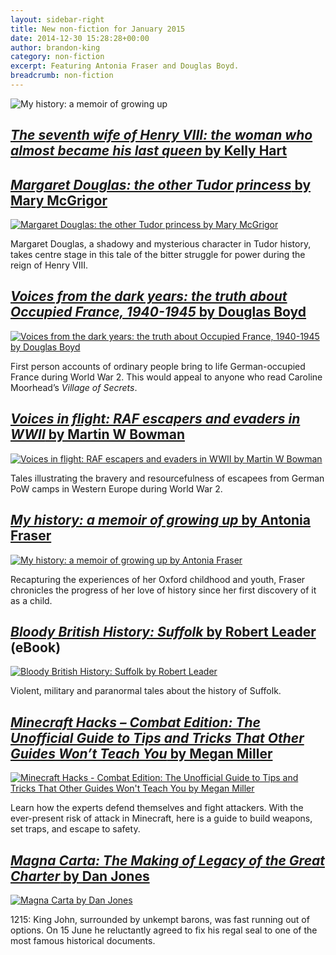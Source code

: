 ```yaml
---
layout: sidebar-right
title: New non-fiction for January 2015
date: 2014-12-30 15:28:28+00:00
author: brandon-king
category: non-fiction
excerpt: Featuring Antonia Fraser and Douglas Boyd.
breadcrumb: non-fiction
---
```

![My history: a memoir of growing up](/images/featured/featured-antonia-fraser.jpg)

## [<cite>The seventh wife of Henry VIII: the woman who almost became his last queen</cite> by Kelly Hart](http://suffolk.spydus.co.uk/cgi-bin/spydus.exe/ENQ/OPAC/BIBENQ/12870228?QRY=CTIBIB%3C%20IRN(47843015)&QRYTEXT=The%20seventh%20wife%20of%20Henry%20VIII%20%3A%20Katherine%20Willoughby%3Athe%20woman%20who%20almost%20became%20his%20last%20Queen)

## [<cite>Margaret Douglas: the other Tudor princess</cite> by Mary McGrigor](http://suffolk.spydus.co.uk/cgi-bin/spydus.exe/ENQ/OPAC/BIBENQ/12827877?QRY=CTIBIB%3C%20IRN(44636213)&QRYTEXT=Margaret%20Douglas%20%3A%20the%20other%20Tudor%20princess)

[![Margaret Douglas: the other Tudor princess by Mary McGrigor](/images/article/margaret-douglas-the-other-tudor-princess.jpg)](http://suffolk.spydus.co.uk/cgi-bin/spydus.exe/ENQ/OPAC/BIBENQ/12827877?QRY=CTIBIB%3C%20IRN(44636213)&QRYTEXT=Margaret%20Douglas%20%3A%20the%20other%20Tudor%20princess)

Margaret Douglas, a shadowy and mysterious character in Tudor history, takes centre stage in this tale of the bitter struggle for power during the reign of Henry VIII.

## [<cite>Voices from the dark years: the truth about Occupied France, 1940-1945</cite> by Douglas Boyd](http://suffolk.spydus.co.uk/cgi-bin/spydus.exe/ENQ/OPAC/BIBENQ/12830807?QRY=CTIBIB%3C%20IRN(509844)&QRYTEXT=Voices%20from%20the%20dark%20years%20%3A%20the%20truth%20about%20Occupied%20France%2C%201940-1945)

[![Voices from the dark years: the truth about Occupied France, 1940-1945 by Douglas Boyd](/images/article/voices-from-the-dark-years.jpg)](http://suffolk.spydus.co.uk/cgi-bin/spydus.exe/ENQ/OPAC/BIBENQ/12830807?QRY=CTIBIB%3C%20IRN(509844)&QRYTEXT=Voices%20from%20the%20dark%20years%20%3A%20the%20truth%20about%20Occupied%20France%2C%201940-1945)

First person accounts of ordinary people bring to life German-occupied France during World War 2. This would appeal to anyone who read Caroline Moorhead’s <cite>Village of Secrets</cite>.

## [<cite>Voices in flight: RAF escapers and evaders in WWII</cite> by Martin W Bowman](http://suffolk.spydus.co.uk/cgi-bin/spydus.exe/ENQ/OPAC/BIBENQ/12834812?QRY=CTIBIB%3C%20IRN(44255109)&QRYTEXT=Voices%20in%20flight%20%3A%20RAF%20escapers%20and%20evaders%20in%20WWII)

[![Voices in flight: RAF escapers and evaders in WWII by Martin W Bowman](/images/article/voices-in-flight-raf-escapers.jpg)](http://suffolk.spydus.co.uk/cgi-bin/spydus.exe/ENQ/OPAC/BIBENQ/12834812?QRY=CTIBIB%3C%20IRN(44255109)&QRYTEXT=Voices%20in%20flight%20%3A%20RAF%20escapers%20and%20evaders%20in%20WWII)

Tales illustrating the bravery and resourcefulness of escapees from German PoW camps in Western Europe during World War 2.

## [<cite>My history: a memoir of growing up</cite> by Antonia Fraser](http://suffolk.spydus.co.uk/cgi-bin/spydus.exe/ENQ/OPAC/BIBENQ/12836393?QRY=CTIBIB%3C%20IRN(42635523)&QRYTEXT=My%20history%20%3A%20a%20memoir%20of%20growing%20up)

[![My history: a memoir of growing up by Antonia Fraser](/images/article/my-history-a-memoir-of-growing-up.jpg)](http://suffolk.spydus.co.uk/cgi-bin/spydus.exe/ENQ/OPAC/BIBENQ/12836393?QRY=CTIBIB%3C%20IRN(42635523)&QRYTEXT=My%20history%20%3A%20a%20memoir%20of%20growing%20up)

Recapturing the experiences of her Oxford childhood and youth, Fraser chronicles the progress of her love of history since her first discovery of it as a child.

## [<cite>Bloody British History: Suffolk</cite> by Robert Leader](http://suffolklibraries.lib.overdrive.com/B2061FD2-A438-493D-B5C6-8FF1C488CCC9/10/50/en/ContentDetails.htm?id=F0489F3E-C350-4D1C-B7F4-5A848122A9B6) (eBook)

[![Bloody British History: Suffolk by Robert Leader](/images/article/bloody-british-history-suffolk.jpg)](http://suffolklibraries.lib.overdrive.com/B2061FD2-A438-493D-B5C6-8FF1C488CCC9/10/50/en/ContentDetails.htm?id=F0489F3E-C350-4D1C-B7F4-5A848122A9B6)

Violent, military and paranormal tales about the history of Suffolk.

## [<cite>Minecraft Hacks &#8211; Combat Edition: The Unofficial Guide to Tips and Tricks That Other Guides Won&#8217;t Teach You</cite> by Megan Miller](http://suffolklibraries.lib.overdrive.com/B2061FD2-A438-493D-B5C6-8FF1C488CCC9/10/50/en/ContentDetails.htm?id=9581862A-E356-4E7B-917C-4F298D3E41D0)

[![Minecraft Hacks - Combat Edition: The Unofficial Guide to Tips and Tricks That Other Guides Won't Teach You by Megan Miller](/images/article/minecraft-hacks-combat-edition.jpg)](http://suffolklibraries.lib.overdrive.com/B2061FD2-A438-493D-B5C6-8FF1C488CCC9/10/50/en/ContentDetails.htm?id=9581862A-E356-4E7B-917C-4F298D3E41D0)

Learn how the experts defend themselves and fight attackers. With the ever-present risk of attack in Minecraft, here is a guide to build weapons, set traps, and escape to safety.

## [<cite>Magna Carta: The Making of Legacy of the Great Charter</cite> by Dan Jones](http://suffolklibraries.lib.overdrive.com/B2061FD2-A438-493D-B5C6-8FF1C488CCC9/10/50/en/ContentDetails.htm?id=1B3717EF-EC40-4AD3-B589-D559D2DCDAF5)

[![Magna Carta by Dan Jones](/images/article/magna-carta.jpg)](http://suffolklibraries.lib.overdrive.com/B2061FD2-A438-493D-B5C6-8FF1C488CCC9/10/50/en/ContentDetails.htm?id=1B3717EF-EC40-4AD3-B589-D559D2DCDAF5)

1215: King John, surrounded by unkempt barons, was fast running out of options. On 15 June he reluctantly agreed to fix his regal seal to one of the most famous historical documents.
